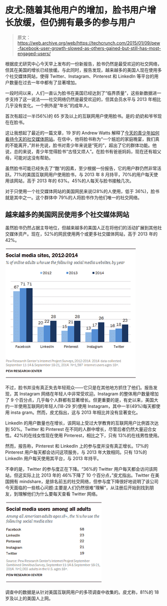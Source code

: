 # 皮尤:随着其他用户的增加，脸书用户增长放缓，但仍拥有最多的参与用户

> 原文：<https://web.archive.org/web/https://techcrunch.com/2015/01/09/pew-facebook-user-growth-slowed-as-others-gained-but-still-has-most-engaged-users/>

根据皮尤研究中心今天早上发布的一份新报告，脸书仍然是最受欢迎的社交网络，但其在美国的增长已经放缓。与此同时，报告发现，越来越多的美国人现在使用多个社交媒体网站，使得 Twitter、Instagram、Pinterest 和 LinkedIn 等平台的用户数量在过去一年中都有了显著增加。

一段时间以来，人们一直认为脸书在美国已经达到了“临界质量”，这些新数据进一步支持了这一说法——社交网络仍然是最受欢迎的，但其会员水平与 2013 年相比几乎没有变化。一个例外是“年长”的成年人。

首次有超过一半(56%)的 65 岁及以上的互联网用户使用脸书。是的:奶奶和爷爷现在在脸书。

这让我想起了最近的一篇文章，19 岁的 Andrew Watts 解释了[今天的青少年如何看待今天的社交媒体网站](https://web.archive.org/web/20221006140652/https://medium.com/backchannel/a-teenagers-view-on-social-media-1df945c09ac6)。在信中，他将脸书称为“一个尴尬的家庭晚宴，我们真的不能离开，”并补充说，脸书对青少年来说是“死的”，超出了它的群体功能。他说，总的来说，青少年觉得脸书“古怪又烦人”。在脸书有爸爸妈妈，现在还有祖父母，可能对这没有帮助。

虽然脸书可能已经失去了“酷”的因素，至少根据一份报告，它的用户群仍然非常活跃。71%的美国互联网用户使用脸书，与 2013 年 8 月持平，70%的用户每天使用该网站，高于 2013 年的 63%。45%的人每天与脸书接触几次。

对于只使用一个社交媒体网站的美国网民来说(28%的人使用，低于 36%)，脸书就是其中之一。这个群体中 79%的人将脸书作为他们唯一的社交网络。

## 越来越多的美国网民使用多个社交媒体网站

虽然脸书仍然占据主导地位，但越来越多的美国人正在将他们的活动扩展到其他社交媒体资产。现在，52%的网民使用两个或更多社交媒体网站，高于 2013 年的 42%。

![PI_2015-01-09_social-media_01](img/a0b20bdc65425cb52593190186faf9af.png)

不过，脸书并没有真正失去年轻观众——它只是在其他地方抓住了他们。报告发现，其 Instagram 网络在年轻人中非常受欢迎。Instagram 的整体用户数量增加了 9 个百分点，几乎每个人群都有显著增长。但更重要的是，有史以来，美国大约一半使用互联网的年轻人(18-29 岁)使用 Instagram，其中一半(49%)每天都使用 insta gram。然而，皮尤指出，这与 2013 年相比并没有显著变化。

LinkedIn 的用户数量也在增长，该网站上受过大学教育的互联网用户比例首次达到 50%。Twitter 和 Pinterest 在不同的人群中增长，尽管后者仍然大量迎合女性。42%的在线女性现在使用 Pinterest，相比之下，只有 13%的在线男性使用。

然而，报告称，Pinterest 和 LinkedIn 上的参与度并没有真正增长。17%的 Pinterest 用户每天都会访问这项服务，与 2013 年大致相同。只有 13%的 LinkedIn 用户每天使用其平台，与 2013 年持平。

不幸的是，Twitter 的参与度正在下降。“36%的 Twitter 用户每天都会访问该网站，但这实际上比 2013 年的 46%下降了 10 个百分点，”皮尤指出。Twitter 在美国拥有 mindshare，是排名前五的社交网络，但参与度下降很好地说明了该公司今天面临的一些核心问题:主要是人们仍然很难“理解”，从注册后开始到找到朋友，到理解他们为什么要每天查看 Twitter 网络。

![PI_2015-01-09_social-media_02](img/1622afccfa7e317df225c52d73e0de32.png)

调查中的数据是从针对美国互联网用户的多项调查中收集的。皮尤称，81%的 18 岁及以上的美国人上网。